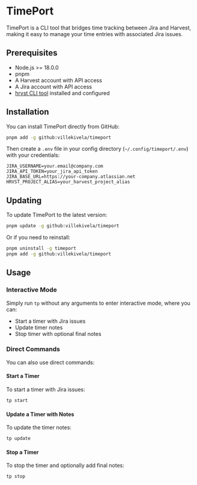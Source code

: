# TimePort

TimePort is a CLI tool that bridges time tracking between Jira and Harvest, making it easy to manage your time entries with associated Jira issues.

## Prerequisites

- Node.js >= 18.0.0
- pnpm
- A Harvest account with API access
- A Jira account with API access
- [hrvst CLI tool](https://github.com/harvesthq/harvest-cli) installed and configured

## Installation

You can install TimePort directly from GitHub:

```bash
pnpm add -g github:villekivela/timeport
```

Then create a `.env` file in your config directory (`~/.config/timeport/.env`) with your credentials:

```text
JIRA_USERNAME=your.email@company.com
JIRA_API_TOKEN=your_jira_api_token
JIRA_BASE_URL=https://your-company.atlassian.net
HRVST_PROJECT_ALIAS=your_harvest_project_alias
```

## Updating

To update TimePort to the latest version:

```bash
pnpm update -g github:villekivela/timeport
```

Or if you need to reinstall:

```bash
pnpm uninstall -g timeport
pnpm add -g github:villekivela/timeport
```

## Usage

### Interactive Mode

Simply run `tp` without any arguments to enter interactive mode, where you can:

- Start a timer with Jira issues
- Update timer notes
- Stop timer with optional final notes

### Direct Commands

You can also use direct commands:

#### Start a Timer

To start a timer with Jira issues:

```bash
tp start
```

#### Update a Timer with Notes

To update the timer notes:

```bash
tp update
```

#### Stop a Timer

To stop the timer and optionally add final notes:

```bash
tp stop
```
